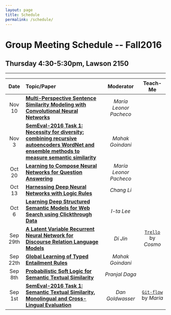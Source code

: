 ```yaml
---
layout: page
title: Schedule
permalink: /schedule/
---
```


# Group Meeting Schedule -- Fall2016

## **Thursday 4:30-5:30pm, Lawson 2150**
-----

| Date | Topic/Paper | Moderator | Teach-Me |
|:------:|:----------|:----------:|:----------:|
| Nov 10| [**Multi-Perspective Sentence Similarity Modeling with Convolutional Neural Networks**](http://ttic.uchicago.edu/%7Ekgimpel/papers/he+etal.emnlp15.pdf) | *María Leonor Pacheco* | |
| Nov 3 | [**SemEval-2016 Task 1: Necessity for diversity; combining recursive autoencoders WordNet and ensemble methods to measure semantic similarity**](http://aclweb.org/anthology/S/S16/S16-1091.pdf) | *Mahak Goindani* | |
| Oct 20 | [**Learning to Compose Neural Networks for Question Answering**](https://arxiv.org/pdf/1601.01705v4.pdf) | *María Leonor Pacheco* | |
| Oct 13 | [**Harnessing Deep Neural Networks with Logic Rules**](http://www.cs.cmu.edu/~epxing/papers/2016/Hu_etal_ACL16.pdf) | *Chang Li* | |
| Oct 6 | [**Learning Deep Structured Semantic Models for Web Search using Clickthrough Data**](../resources/p2333-he.pdf) | *I-ta Lee* | |
| Sep 29th | [**A Latent Variable Recurrent Neural Network for Discourse Relation Language Models**](https://arxiv.org/pdf/1603.01913v2.pdf) | *Di Jin* | [`Trello`](https://trello.com/) by *Cosmo* |
| Sep 22th | [**Global Learning of Typed Entailment Rules**](http://turing.cs.washington.edu/papers/berant-acl2011.pdf) | *Mahak Goindani* | |
| Sep 8th | [**Probabilistic Soft Logic for Semantic Textual Similarity**](http://www.cs.utexas.edu/~ml/papers/beltagy.acl14.pdf) | *Pranjal Daga* | |
| Sep 1st | [**SemEval-2016 Task 1: Semantic Textual Similarity, Monolingual and Cross-Lingual Evaluation**](http://web.eecs.umich.edu/~mihalcea/papers/agirre.semeval16.pdf) | *Dan Goldwasser* | [`Git-flow`](../resources/gitflow.pdf) by *María* |
